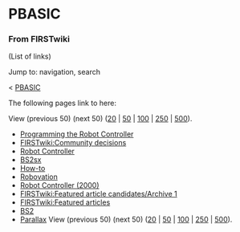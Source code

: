 # PBASIC

### From FIRSTwiki

(List of links)

Jump to: navigation, search

&lt; [PBASIC](/index.php?title=PBASIC&redirect=no "PBASIC" )  

The following pages link to here:

View (previous 50) (next 50)
([20](/index.php?title=Special:Whatlinkshere/PBASIC&limit=20&from=0
"Special:Whatlinkshere/PBASIC" ) |
[50](/index.php?title=Special:Whatlinkshere/PBASIC&limit=50&from=0
"Special:Whatlinkshere/PBASIC" ) |
[100](/index.php?title=Special:Whatlinkshere/PBASIC&limit=100&from=0
"Special:Whatlinkshere/PBASIC" ) |
[250](/index.php?title=Special:Whatlinkshere/PBASIC&limit=250&from=0
"Special:Whatlinkshere/PBASIC" ) |
[500](/index.php?title=Special:Whatlinkshere/PBASIC&limit=500&from=0
"Special:Whatlinkshere/PBASIC" )).

  * [Programming the Robot Controller](Programming_the_Robot_Controller "Programming the Robot Controller" )
  * [FIRSTwiki:Community decisions](FIRSTwiki:Community_decisions "FIRSTwiki:Community decisions" )
  * [Robot Controller](Robot_Controller "Robot Controller" )
  * [BS2sx](BS2sx "BS2sx" )
  * [How-to](How-to "How-to" )
  * [Robovation](Robovation "Robovation" )
  * [Robot Controller (2000)](Robot_Controller_%282000%29 "Robot Controller \(2000\)" )
  * [FIRSTwiki:Featured article candidates/Archive 1](FIRSTwiki:Featured_article_candidates/Archive_1 "FIRSTwiki:Featured article candidates/Archive 1" )
  * [FIRSTwiki:Featured articles](FIRSTwiki:Featured_articles "FIRSTwiki:Featured articles" )
  * [BS2](BS2 "BS2" )
  * [Parallax](Parallax "Parallax" )
View (previous 50) (next 50)
([20](/index.php?title=Special:Whatlinkshere/PBASIC&limit=20&from=0
"Special:Whatlinkshere/PBASIC" ) |
[50](/index.php?title=Special:Whatlinkshere/PBASIC&limit=50&from=0
"Special:Whatlinkshere/PBASIC" ) |
[100](/index.php?title=Special:Whatlinkshere/PBASIC&limit=100&from=0
"Special:Whatlinkshere/PBASIC" ) |
[250](/index.php?title=Special:Whatlinkshere/PBASIC&limit=250&from=0
"Special:Whatlinkshere/PBASIC" ) |
[500](/index.php?title=Special:Whatlinkshere/PBASIC&limit=500&from=0
"Special:Whatlinkshere/PBASIC" )).

